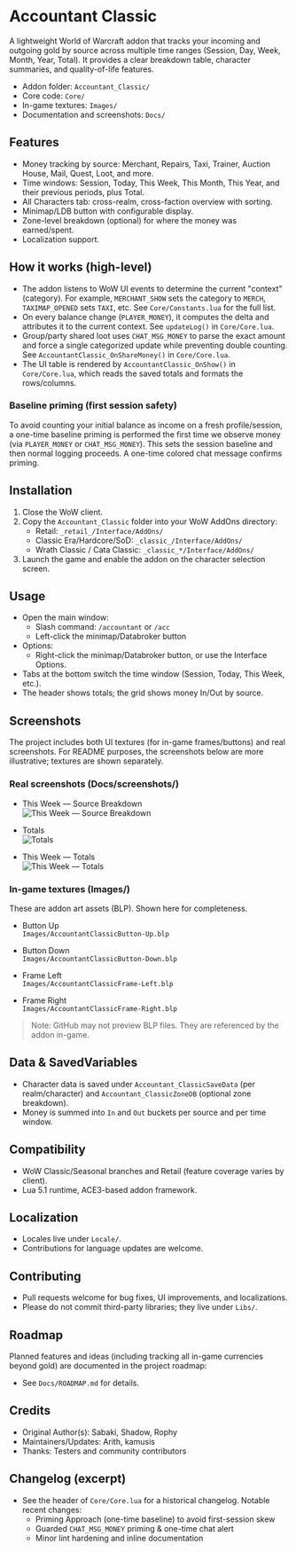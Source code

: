 # Accountant Classic

A lightweight World of Warcraft addon that tracks your incoming and outgoing gold by source across multiple time ranges (Session, Day, Week, Month, Year, Total). It provides a clear breakdown table, character summaries, and quality-of-life features.

- Addon folder: `Accountant_Classic/`
- Core code: `Core/`
- In-game textures: `Images/`
- Documentation and screenshots: `Docs/`

## Features

- Money tracking by source: Merchant, Repairs, Taxi, Trainer, Auction House, Mail, Quest, Loot, and more.
- Time windows: Session, Today, This Week, This Month, This Year, and their previous periods, plus Total.
- All Characters tab: cross-realm, cross-faction overview with sorting.
- Minimap/LDB button with configurable display.
- Zone-level breakdown (optional) for where the money was earned/spent.
- Localization support.

## How it works (high-level)

- The addon listens to WoW UI events to determine the current "context" (category). For example, `MERCHANT_SHOW` sets the category to `MERCH`, `TAXIMAP_OPENED` sets `TAXI`, etc. See `Core/Constants.lua` for the full list.
- On every balance change (`PLAYER_MONEY`), it computes the delta and attributes it to the current context. See `updateLog()` in `Core/Core.lua`.
- Group/party shared loot uses `CHAT_MSG_MONEY` to parse the exact amount and force a single categorized update while preventing double counting. See `AccountantClassic_OnShareMoney()` in `Core/Core.lua`.
- The UI table is rendered by `AccountantClassic_OnShow()` in `Core/Core.lua`, which reads the saved totals and formats the rows/columns.

### Baseline priming (first session safety)

To avoid counting your initial balance as income on a fresh profile/session, a one-time baseline priming is performed the first time we observe money (via `PLAYER_MONEY` or `CHAT_MSG_MONEY`). This sets the session baseline and then normal logging proceeds. A one-time colored chat message confirms priming.

## Installation

1. Close the WoW client.
2. Copy the `Accountant_Classic` folder into your WoW AddOns directory:
   - Retail: `_retail_/Interface/AddOns/`
   - Classic Era/Hardcore/SoD: `_classic_/Interface/AddOns/`
   - Wrath Classic / Cata Classic: `_classic_*/Interface/AddOns/`
3. Launch the game and enable the addon on the character selection screen.

## Usage

- Open the main window:
  - Slash command: `/accountant` or `/acc`
  - Left-click the minimap/Databroker button
- Options:
  - Right-click the minimap/Databroker button, or use the Interface Options.
- Tabs at the bottom switch the time window (Session, Today, This Week, etc.).
- The header shows totals; the grid shows money In/Out by source.

## Screenshots

The project includes both UI textures (for in-game frames/buttons) and real screenshots. For README purposes, the screenshots below are more illustrative; textures are shown separately.

### Real screenshots (Docs/screenshots/)

- This Week — Source Breakdown  
  ![This Week — Source Breakdown](Docs/screenshots/source-breakdown-this-week.png)

- Totals  
  ![Totals](Docs/screenshots/monetary-total.png)

- This Week — Totals  
  ![This Week — Totals](Docs/screenshots/monetary-this-week.png)

### In-game textures (Images/)

These are addon art assets (BLP). Shown here for completeness.

- Button Up  
  `Images/AccountantClassicButton-Up.blp`

- Button Down  
  `Images/AccountantClassicButton-Down.blp`

- Frame Left  
  `Images/AccountantClassicFrame-Left.blp`

- Frame Right  
  `Images/AccountantClassicFrame-Right.blp`

> Note: GitHub may not preview BLP files. They are referenced by the addon in-game.

## Data & SavedVariables

- Character data is saved under `Accountant_ClassicSaveData` (per realm/character) and `Accountant_ClassicZoneDB` (optional zone breakdown).
- Money is summed into `In` and `Out` buckets per source and per time window.

## Compatibility

- WoW Classic/Seasonal branches and Retail (feature coverage varies by client).
- Lua 5.1 runtime, ACE3-based addon framework.

## Localization

- Locales live under `Locale/`.
- Contributions for language updates are welcome.

## Contributing

- Pull requests welcome for bug fixes, UI improvements, and localizations.
- Please do not commit third-party libraries; they live under `Libs/`.

## Roadmap

Planned features and ideas (including tracking all in-game currencies beyond gold) are documented in the project roadmap:

- See `Docs/ROADMAP.md` for details.

## Credits

- Original Author(s): Sabaki, Shadow, Rophy
- Maintainers/Updates: Arith, kamusis
- Thanks: Testers and community contributors

## Changelog (excerpt)

- See the header of `Core/Core.lua` for a historical changelog. Notable recent changes:
  - Priming Approach (one-time baseline) to avoid first-session skew
  - Guarded `CHAT_MSG_MONEY` priming & one-time chat alert
  - Minor lint hardening and inline documentation
